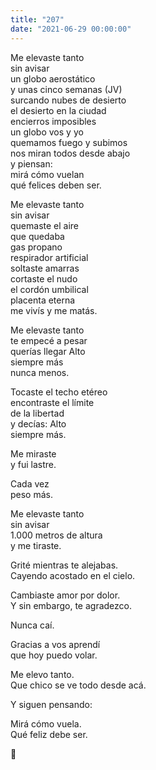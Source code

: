```yaml
---
title: "207"
date: "2021-06-29 00:00:00"
---
```


Me elevaste tanto\
sin avisar\
un globo aerostático\
y unas cinco semanas (JV)\
surcando nubes de desierto\
el desierto en la ciudad\
encierros imposibles\
un globo vos y yo\
quemamos fuego y subimos\
nos miran todos desde abajo\
y piensan:\
mirá cómo vuelan\
qué felices deben ser.

Me elevaste tanto\
sin avisar\
quemaste el aire\
que quedaba\
gas propano\
respirador artificial\
soltaste amarras\
cortaste el nudo\
el cordón umbilical\
placenta eterna\
me vivís y me matás.

Me elevaste tanto\
te empecé a pesar\
querías llegar Alto\
siempre más\
nunca menos.

Tocaste el techo etéreo\
encontraste el límite\
de la libertad\
y decías: Alto\
siempre más.

Me miraste\
y fui lastre.

Cada vez\
peso más.

Me elevaste tanto\
sin avisar\
1.000 metros de altura\
y me tiraste.

Grité mientras te alejabas.\
Cayendo acostado en el cielo.

Cambiaste amor por dolor.\
Y sin embargo, te agradezco.

Nunca caí.

Gracias a vos aprendí\
que hoy puedo volar.

Me elevo tanto.\
Que chico se ve todo desde acá.

Y siguen pensando:

Mirá cómo vuela.\
Qué feliz debe ser.

🎈
